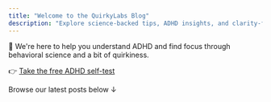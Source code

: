 ```yaml
---
title: "Welcome to the QuirkyLabs Blog"
description: "Explore science-backed tips, ADHD insights, and clarity-focused strategies. Plus, take our free ADHD test!"
---
```


🧠 We're here to help you understand ADHD and find focus through behavioral science and a bit of quirkiness.

👉 [Take the free ADHD self-test](https://quirkylabs.ai)

Browse our latest posts below ↓

